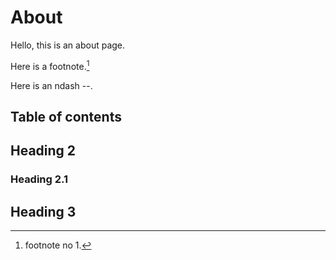 # About

Hello, this is an about page.

Here is a footnote.[^1]

Here is an ndash --.

[^1]: footnote no 1.

## Table of contents

## Heading 2

### Heading 2.1

## Heading 3
